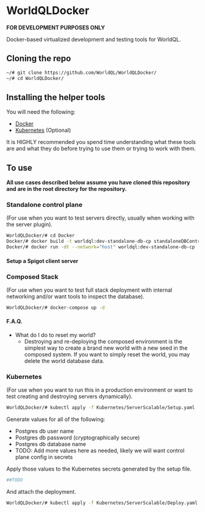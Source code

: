 # WorldQLDocker
**FOR DEVELOPMENT PURPOSES ONLY**

Docker-based virtualized development and testing tools for WorldQL.

## Cloning the repo
```bash
~/# git clone https://github.com/WorldQL/WorldQLDocker/
~/# cd WorldQLDocker/
```

## Installing the helper tools
You will need the following:
- [Docker](https://docs.docker.com/get-docker/)
- [Kubernetes](https://kubernetes.io/docs/setup/) (Optional)

It is HIGHLY recommended you spend time understanding what these tools are and what they do before trying to use them or trying to work with them.

## To use
__All use cases described below assume you have cloned this repository and are in the root directory for the repository.__

### Standalone control plane
(For use when you want to test servers directly, usually when working with the server plugin).
```bash
WorldQLDocker/# cd Docker 
Docker/# docker build -t worldql:dev-standalone-db-cp standaloneDBControlPlane.dockerfile
Docker/# docker run -dt --network="host" worldql:dev-standalone-db-cp
```

#### Setup a Spigot client server

### Composed Stack
(For use when you want to test full stack deployment with internal networking and/or want tools to inspect the database).
```bash
WorldQLDocker/# docker-compose up -d
```

#### F.A.Q.
- What do I do to reset my world?
  - Destroying and re-deploying the composed environment is the simplest way to create a brand new world with a new seed in the composed system.  If you want to simply reset the world, you may delete the world database data.

### Kubernetes
(For use when you want to run this in a production environment or want to test creating and destroying servers dynamically).
```bash
WorldQLDocker/# kubectl apply -f Kubernetes/ServerScalable/Setup.yaml
```

Generate values for all of the following:
- Postgres db user name
- Postgres db password (cryptographically secure)
- Postgres db database name
- TODO: Add more values here as needed, likely we will want control plane config in secrets

Apply those values to the Kubernetes secrets generated by the setup file.

```bash
##TODO
```

And attach the deployment.
```bash
WorldQLDocker/# kubectl apply -f Kubernetes/ServerScalable/Deploy.yaml
```
